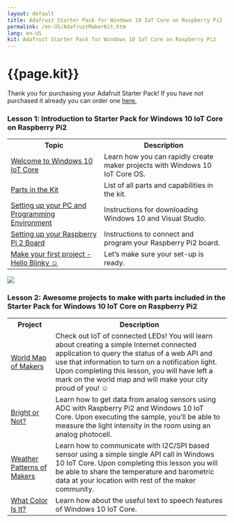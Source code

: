 ```yaml
---
layout: default
title: Adafruit Starter Pack for Windows 10 IoT Core on Raspberry Pi2
permalink: /en-US/AdafruitMakerKit.htm
lang: en-US
kit: Adafruit Starter Pack for Windows 10 IoT Core on Raspberry Pi2
---
```

<h1 class="maker-kit section-heading">{{page.kit}}</h1>

<p>Thank you for purchasing your Adafruit Starter Pack! If you have not purchased it already you can order one <a target="_blank" href="http://adafruit.com/windows10iotpi2"> here.</a></p>

<div class="row">
  <h3 class="maker-kit">Lesson 1: Introduction to Starter Pack for Windows 10 IoT Core on Raspberry Pi2</h3>
    <div class="col-md-6 col-sm-12">
      <table class="table table-striped maker-kit">
        <tr>
          <th class="standardTH">Topic</th>
          <th class="standardTH">Description</th>
        </tr>
        <tr>
          <td><a href="{{site.baseurl}}/{{page.lang}}/win10/AdafruitWelcome.htm">Welcome to Windows 10 IoT Core</a></td>
          <td>Learn how you can rapidly create maker projects with Windows 10 IoT Core OS.</td>
        </tr>
        <tr>
          <td><a href="{{site.baseurl}}/{{page.lang}}/AdafruitKitContents.htm">Parts in the Kit</a></td>
          <td>List of all parts and capabilities in the kit.</td>
        </tr>
        <tr>
          <td><a href="{{site.baseurl}}/{{page.lang}}/win10/KitSetupPCRPI.htm"> Setting up your PC and Programming Environment</a></td>
          <td>Instructions for downloading Windows 10 and Visual Studio.</td>
        </tr>
        <tr>
          <td><a href="{{site.baseurl}}/{{page.lang}}/win10/KitSetupRPI.htm">Setting up your Raspberry Pi 2 Board</a></td>
          <td>Instructions to connect and program your Raspberry Pi2 board.</td>
        </tr>
         <tr>
          <td><a href="{{site.baseurl}}/{{page.lang}}/win10/samples/KitBlinky.htm">Make your first project - Hello Blinky &#x263A; </a></td>
          <td>Let’s make sure your set-up is ready.</td>
        </tr>
      </table>
    </div>
    <div class="col-md-6 col-sm-12">
      <img class="maker-kit" src="{{site.baseurl}}/images/AdafruitMakerKitClosed.jpg">
    </div>
</div>

<div>
  <h3 id="lessonTwo" class="maker-kit">Lesson 2: Awesome projects to make with parts included in the Starter Pack for Windows 10 IoT Core on Raspberry Pi2</h3>

  <table class="table table-striped maker-kit">
    <tr>
      <th class="standardTH">Project</th>
      <th class="standardTH">Description</th>
    </tr>
    <tr>
      <td><a target="_blank" href="{{site.baseurl}}/{{page.lang}}/win10/samples/WorldMapOfMakers.htm">World Map of Makers</a></td>
      <td>
        Check out IoT of connected LEDs! You will learn about creating a simple Internet connected application to query the status of a web API and use that information to turn on a notification light.
        <br>
        Upon completing this lesson, you will have left a mark on the world map and will make your city proud of you! &#x263A;
      </td>
    </tr>
    <tr>
      <td><a target="_blank" href="{{site.baseurl}}/{{page.lang}}/win10/samples/BrightOrNot.htm">Bright or Not?</a></td>
      <td>Learn how to get data from analog sensors using ADC with Raspberry Pi2 and Windows 10 IoT Core. Upon executing the sample, you’ll be able to measure the light intensity in the room using an analog photocell. </td>
    </tr>
    <tr>
      <td><a target="_blank" href="{{site.baseurl}}/{{page.lang}}/win10/samples/WeatherStation.htm">Weather Patterns of Makers</a></td>
      <td>Learn how to communicate with I2C/SPI based sensor using a simple single API call in Windows 10 IoT Core. Upon completing this lesson you will be able to share the temperature and barometric data at your location with rest of the maker community.</td>
    </tr>
    <tr>
      <td><a target="_blank" href="{{site.baseurl}}/{{page.lang}}/win10/samples/WhatColor.htm">What Color Is It?</a></td>
      <td>Learn how about the useful text to speech features of Windows 10 IoT Core. </td>
    </tr>
  </table>
</div>

